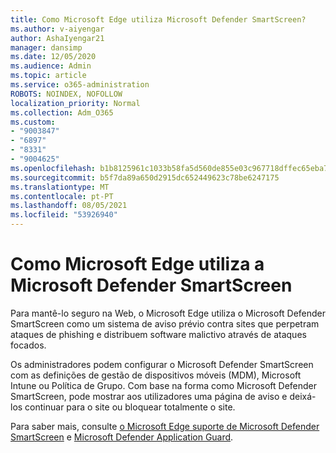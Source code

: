 ```yaml
---
title: Como Microsoft Edge utiliza Microsoft Defender SmartScreen?
ms.author: v-aiyengar
author: AshaIyengar21
manager: dansimp
ms.date: 12/05/2020
ms.audience: Admin
ms.topic: article
ms.service: o365-administration
ROBOTS: NOINDEX, NOFOLLOW
localization_priority: Normal
ms.collection: Adm_O365
ms.custom:
- "9003847"
- "6897"
- "8331"
- "9004625"
ms.openlocfilehash: b1b8125961c1033b58fa5d560de855e03c967718dffec65eba7ac59a66cd3f6e
ms.sourcegitcommit: b5f7da89a650d2915dc652449623c78be6247175
ms.translationtype: MT
ms.contentlocale: pt-PT
ms.lasthandoff: 08/05/2021
ms.locfileid: "53926940"
---
```

# <a name="how-microsoft-edge-uses-microsoft-defender-smartscreen"></a>Como Microsoft Edge utiliza a Microsoft Defender SmartScreen

Para mantê-lo seguro na Web, o Microsoft Edge utiliza o Microsoft Defender SmartScreen como um sistema de aviso prévio contra sites que perpetram ataques de phishing e distribuem software malictivo através de ataques focados.

Os administradores podem configurar o Microsoft Defender SmartScreen com as definições de gestão de dispositivos móveis (MDM), Microsoft Intune ou Política de Grupo. Com base na forma como Microsoft Defender SmartScreen, pode mostrar aos utilizadores uma página de aviso e deixá-los continuar para o site ou bloquear totalmente o site.

Para saber mais, consulte [o Microsoft Edge suporte de Microsoft Defender SmartScreen](https://go.microsoft.com/fwlink/?linkid=2133081) e [Microsoft Defender Application Guard](https://go.microsoft.com/fwlink/?linkid=2132839).